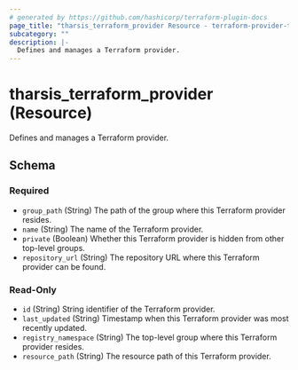 ```yaml
---
# generated by https://github.com/hashicorp/terraform-plugin-docs
page_title: "tharsis_terraform_provider Resource - terraform-provider-tharsis"
subcategory: ""
description: |-
  Defines and manages a Terraform provider.
---
```


# tharsis_terraform_provider (Resource)

Defines and manages a Terraform provider.



<!-- schema generated by tfplugindocs -->
## Schema

### Required

- `group_path` (String) The path of the group where this Terraform provider resides.
- `name` (String) The name of the Terraform provider.
- `private` (Boolean) Whether this Terraform provider is hidden from other top-level groups.
- `repository_url` (String) The repository URL where this Terraform provider can be found.

### Read-Only

- `id` (String) String identifier of the Terraform provider.
- `last_updated` (String) Timestamp when this Terraform provider was most recently updated.
- `registry_namespace` (String) The top-level group where this Terraform provider resides.
- `resource_path` (String) The resource path of this Terraform provider.


